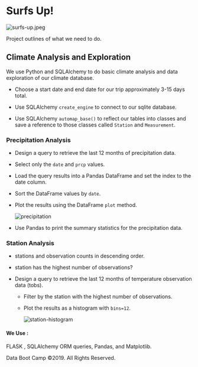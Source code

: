 # Surfs Up!

![surfs-up.jpeg](Images/surfs-up.jpeg)

Project outlines of what we need to do.

## Climate Analysis and Exploration

We use Python and SQLAlchemy to do basic climate analysis and data exploration of our climate database. 

* Choose a start date and end date for our trip approximately 3-15 days total.

* Use SQLAlchemy `create_engine` to connect to our sqlite database.

* Use SQLAlchemy `automap_base()` to reflect our tables into classes and save a reference to those classes called `Station` and `Measurement`.

### Precipitation Analysis

* Design a query to retrieve the last 12 months of precipitation data.

* Select only the `date` and `prcp` values.

* Load the query results into a Pandas DataFrame and set the index to the date column.

* Sort the DataFrame values by `date`.

* Plot the results using the DataFrame `plot` method.

  ![precipitation](Images/precipitation.png)

* Use Pandas to print the summary statistics for the precipitation data.

### Station Analysis

  * stations and observation counts in descending order.

  * station has the highest number of observations?

* Design a query to retrieve the last 12 months of temperature observation data (tobs).

  * Filter by the station with the highest number of observations.

  * Plot the results as a histogram with `bins=12`.

    ![station-histogram](Images/station-histogram.png)


#### We Use :
FLASK ,
SQLAlchemy ORM queries, 
Pandas, and Matplotlib.




Data Boot Camp ©2019. All Rights Reserved.
